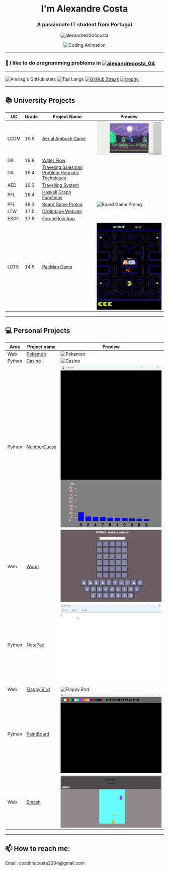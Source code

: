 <h1 align="center">I'm Alexandre Costa</h1>
<h3 align="center">A passionate IT student from Portugal</h3>

<p align="center">
  <img src="https://komarev.com/ghpvc/?username=alexandre2004costa&label=Profile%20views&color=0e74a5&style=flat" alt="alexandre2004costa" />
</p>

<p align="center">
  <img src="https://github.com/alexandre2004costa/alexandre2004costa/assets/108695812/63e8d619-0d0a-411d-9f83-b36b51226d92&theme=onedark" alt="Coding Animation" />
</p>


---

<h3 align="left">🎯 I like to do programming problems in <a href="https://www.leetcode.com/alexandrecosta_04" target="blank"><img align="center" src="https://raw.githubusercontent.com/rahuldkjain/github-profile-readme-generator/master/src/images/icons/Social/leet-code.svg" alt="alexandrecosta_04" height="30" width="40" /></a></h3>

---
![Anurag's GitHub stats](https://github-readme-stats.vercel.app/api?username=alexandre2004costa&show_icons=true&theme=onedark)
![Top Langs](https://github-readme-stats.vercel.app/api/top-langs/?username=alexandre2004costa&layout=compact&show_icons=true&theme=onedark)
[![GitHub Streak](https://github-readme-streak-stats.herokuapp.com/?user=alexandre2004costa&theme=onedark)](https://git.io/streak-stats)
[![trophy](https://github-profile-trophy.vercel.app/?username=alexandre2004costa&theme=onedark)](https://github.com/ryo-ma/github-profile-trophy)




---

<h2 align="left">📚 University Projects</h2>

| UC  | Grade | Project Name | Preview |
|-------------------|-------|--------------------------| -------------------------------|
| LCOM              | 19.9  | [Aerial Ambush Game](https://github.com/alexandre2004costa/Lcom-project) |![Aerial Ambush Game](https://github.com/alexandre2004costa/Lcom-project/blob/master/img/Aerial_Ambush.gif)|
| DA                | 19.8  | [Water Flow](https://github.com/SofiaX5/DA_1) ||
| DA                | 19.4  | [Traveling Salesman Problem Heuristic Techniques](https://github.com/alexandre2004costa/AlexandreX5_D2) ||
| AED               | 19.3  | [Travelling System](https://github.com/berno9/ProjetoAED2) ||
| PFL               | 18.4  | [Haskell Graph Functions](https://github.com/alexandre2004costa/PFL-project) ||
| PFL               | 18.3  | [Board Game Prolog](https://github.com/alexandre2004costa/PFL2) |![Board Game Prolog](https://github.com/user-attachments/assets/4a16c7ed-ec0c-44bd-b48e-e2d1494c1f23)|
| LTW               | 17.5  | [DABintage Website](https://github.com/FEUP-LTW-2024/ltw-project-2024-ltw04g06) ||
| ESOF              | 17.5  | [ForumFlow App](https://github.com/FEUP-LEIC-ES-2023-24/2LEIC04T5) ||
| LDTS              | 14.5  | [PacMan Game](https://github.com/FEUP-LDTS-2023/project-l04gr04) | ![PacMan Game](https://github.com/FEUP-LDTS-2023/project-l04gr04/blob/master/gifs_images/scattergif.gif) |

---

<h2 align="left">💻 Personal Projects</h2>

| Area    | Project name |  Preview |
|---------|--------------|----------|
| Web     | [Pokemon](https://github.com/alexandre2004costa/Pokemon) | ![Pokemon](https://github.com/alexandre2004costa/Pokemon/blob/main/Animation.gif) |
| Python  | [Casino](https://github.com/alexandre2004costa/Casino) | ![Casino](https://github.com/alexandre2004costa/Casino/blob/master/Animation2.gif) |
| Python  | [NumberGuess](https://github.com/alexandre2004costa/NumbersAI) | ![NumberGuess](https://github.com/alexandre2004costa/NumbersAI/blob/main/Animationm.gif) |
| Web     | [Wordl](https://github.com/alexandre2004costa/Wordl) | ![Wordl](https://github.com/alexandre2004costa/Wordl/blob/main/Animation.gif) |
| Python  | [NotePad](https://github.com/alexandre2004costa/NotePad) | ![NotePad](https://github.com/alexandre2004costa/NotePad/blob/main/Animation.gif) |
| Web     | [Flappy Bird](https://github.com/alexandre2004costa/Flappy-Bird) | ![Flappy Bird](https://github.com/alexandre2004costa/Flappy-Bird/blob/main/Animation.gif) |
| Python  | [PaintBoard](https://github.com/alexandre2004costa/PaintBoard) | ![PaintBoard](https://github.com/alexandre2004costa/PaintBoard/blob/main/Animation.gif) |
| Web     | [Smash](https://github.com/alexandre2004costa/Smash_Game) | ![Smash](https://github.com/alexandre2004costa/Smash_Game/blob/main/Animation.gif) |





---

<h2 align="left">📫 How to reach me:</h2>
<p align="left">Email: costinhacosta2004@gmail.com</p>

